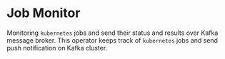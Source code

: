 # Job Monitor

Monitoring ```kubernetes``` jobs and send their status and results
over Kafka message broker. This operator keeps track of ```kubernetes```
jobs and send push notification on Kafka cluster.
